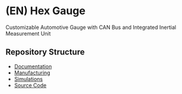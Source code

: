 # (EN) Hex Gauge

Customizable Automotive Gauge with CAN Bus and Integrated Inertial Measurement Unit

## Repository Structure

- [Documentation](/documentation/)
- [Manufacturing](/manufacturing/)
- [Simulations](/simulations/)
- [Source Code](/source/)
